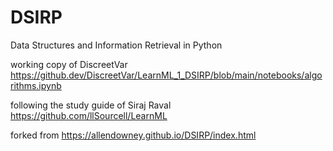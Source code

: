 # DSIRP
Data Structures and Information Retrieval in Python

working copy of DiscreetVar
https://github.dev/DiscreetVar/LearnML_1_DSIRP/blob/main/notebooks/algorithms.ipynb

following the study guide of Siraj Raval
https://github.com/llSourcell/LearnML


forked from https://allendowney.github.io/DSIRP/index.html


